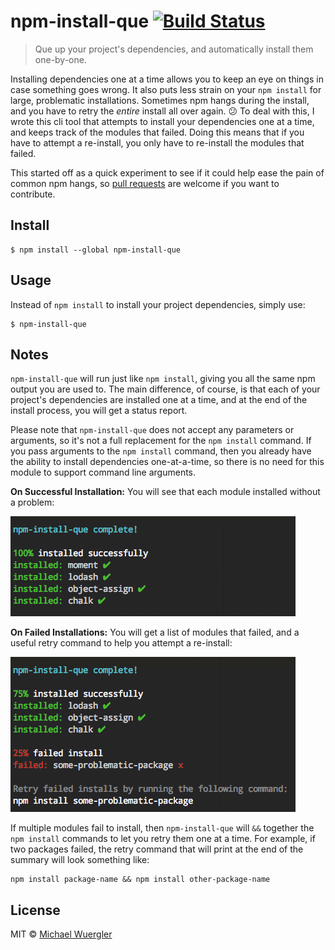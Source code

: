 # npm-install-que [![Build Status](https://travis-ci.org/radiovisual/npm-install-que.svg?branch=master)](https://travis-ci.org/radiovisual/npm-install-que)

> Que up your project's dependencies, and automatically install them one-by-one.

Installing dependencies one at a time allows you to keep an eye on things in case something goes wrong. It also puts less
strain on your `npm install` for large, problematic installations. Sometimes npm hangs during the install, and you have to retry the
*entire* install all over again. :confused: To deal with this, I wrote this cli tool that attempts to install your dependencies one
at a time, and keeps track of the modules that failed. Doing this means that if you have to attempt a re-install, you only
have to re-install the modules that failed.

This started off as a quick experiment to see if it could help ease the pain of common npm hangs, so
[pull requests](https://github.com/radiovisual/npm-install-que/pulls) are welcome if you want to contribute.

## Install

```
$ npm install --global npm-install-que
```

## Usage

Instead of `npm install` to install your project dependencies, simply use:

```
$ npm-install-que
```

## Notes

`npm-install-que` will run just like `npm install`, giving you all the same npm output you are used to. The main difference,
of course, is that each of your project's dependencies are installed one at a time, and at the end of the install process, you will get a status report.

Please note that `npm-install-que` does not accept any parameters or arguments, so it's not a full replacement for the `npm install`
command. If you pass arguments to the `npm install` command, then you already have the ability to install dependencies one-at-a-time, so there is no need for this module
to support command line arguments.

**On Successful Installation:** You will see that each module installed without a problem:

![success screenshot](media/success-screenshot.png)

**On Failed Installations:** You will get a list of modules that failed, and a useful retry command to help you attempt a re-install:

![error screenshot](media/error-screenshot.png)

If multiple modules fail to install, then `npm-install-que` will `&&` together the `npm install` commands to let you retry
them one at a time. For example, if two packages failed, the retry command that will print at the end of the summary
will look something like:

```
npm install package-name && npm install other-package-name
```



## License

MIT © [Michael Wuergler](http://numetriclabs.com)
